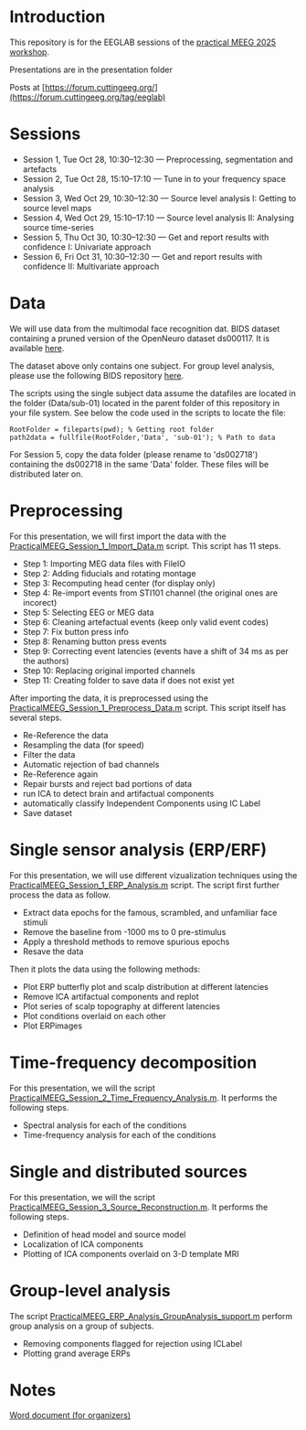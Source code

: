 # Introduction

This repository is for the EEGLAB sessions of the [practical MEEG 2025 workshop](https://cuttingeeg.org/practicalmeeg2025/).

Presentations are in the presentation folder

Posts at [https://forum.cuttingeeg.org/](https://forum.cuttingeeg.org/tag/eeglab)

# Sessions

- Session 1, Tue Oct 28, 10:30–12:30 — Preprocessing, segmentation and artefacts
- Session 2, Tue Oct 28, 15:10–17:10 — Tune in to your frequency space analysis
- Session 3, Wed Oct 29, 10:30–12:30 — Source level analysis I: Getting to source level maps
- Session 4, Wed Oct 29, 15:10–17:10 — Source level analysis II: Analysing source time-series
- Session 5, Thu Oct 30, 10:30–12:30 — Get and report results with confidence I: Univariate approach
- Session 6, Fri Oct 31, 10:30–12:30 — Get and report results with confidence II: Multivariate approach

# Data

We will use data from the multimodal face recognition dat. BIDS dataset containing a pruned version of the OpenNeuro dataset ds000117. It is available [here](https://zenodo.org/record/7410278).

The dataset above only contains one subject. For group level analysis, please use the following BIDS repository [here](https://openneuro.org/datasets/ds002718/versions/1.0.5).

The scripts using the single subject data assume the datafiles are located in the folder (Data/sub-01) located in the parent folder of this repository in your file system. See below the code used in the scripts to locate the file:

	RootFolder = fileparts(pwd); % Getting root folder
	path2data = fullfile(RootFolder,'Data', 'sub-01'); % Path to data 

For Session 5, copy the data folder (please rename to 'ds002718') containing the ds002718 in the same 'Data' folder. These files will be distributed later on.

# Preprocessing

For this presentation, we will first import the data with the [PracticalMEEG_Session_1_Import_Data.m](PracticalMEEG_Session_1_Import_Data.m) script. This script has 11 steps. 

* Step 1: Importing MEG data files with FileIO
* Step 2: Adding fiducials and rotating montage
* Step 3: Recomputing head center (for display only)
* Step 4: Re-import events from STI101 channel (the original ones are incorect)
* Step 5: Selecting EEG or MEG data 
* Step 6: Cleaning artefactual events (keep only valid event codes)
* Step 7: Fix button press info
* Step 8: Renaming button press events
* Step 9: Correcting event latencies (events have a shift of 34 ms as per the authors)
* Step 10: Replacing original imported channels
* Step 11: Creating folder to save data if does not exist yet

After importing the data, it is preprocessed using the [PracticalMEEG_Session_1_Preprocess_Data.m](PracticalMEEG_Session_1_Preprocess_Data.m) script. This script itself has several steps.

* Re-Reference the data
* Resampling the data (for speed)
* Filter the data
* Automatic rejection of bad channels
* Re-Reference again
* Repair bursts and reject bad portions of data
* run ICA to detect brain and artifactual components
* automatically classify Independent Components using IC Label
* Save dataset


# Single sensor analysis (ERP/ERF)

For this presentation, we will use different vizualization techniques using the [PracticalMEEG_Session_1_ERP_Analysis.m](PracticalMEEG_Session_1_ERP_Analysis.m) script. The script first further process the data as follow.

* Extract data epochs for the famous, scrambled, and unfamiliar face stimuli
* Remove the baseline from -1000 ms to 0 pre-stimulus
* Apply a threshold methods to remove spurious epochs
* Resave the data

Then it plots the data using the following methods:

* Plot ERP butterfly plot and scalp distribution at different latencies
* Remove ICA artifactual components and replot
* Plot series of scalp topography at different latencies
* Plot conditions overlaid on each other
* Plot ERPimages

# Time-frequency decomposition

For this presentation, we will the script [PracticalMEEG_Session_2_Time_Frequency_Analysis.m](PracticalMEEG_Session_2_Time_Frequency_Analysis.m). It performs the following steps.

* Spectral analysis for each of the conditions
* Time-frequency analysis for each of the conditions

# Single and distributed sources

For this presentation, we will the script [PracticalMEEG_Session_3_Source_Reconstruction.m](PracticalMEEG_Session_3_Source_Reconstruction.m). It performs the following steps.

* Definition of head model and source model
* Localization of ICA components
* Plotting of ICA components overlaid on 3-D template MRI

# Group-level analysis

The script [PracticalMEEG_ERP_Analysis_GroupAnalysis_support.m](PracticalMEEG_ERP_Analysis_GroupAnalysis_support.m) perform group analysis on a group of subjects.

* Removing components flagged for rejection using ICLabel
* Plotting grand average ERPs

# Notes

[Word document (for organizers)](https://docs.google.com/document/d/1ZTAThzt1QemsTDz7Fl2ZCMVdU5sR7ExTkCLmn7gYJmE/edit?tab=t.0#heading=h.86k8by9oib0y)



